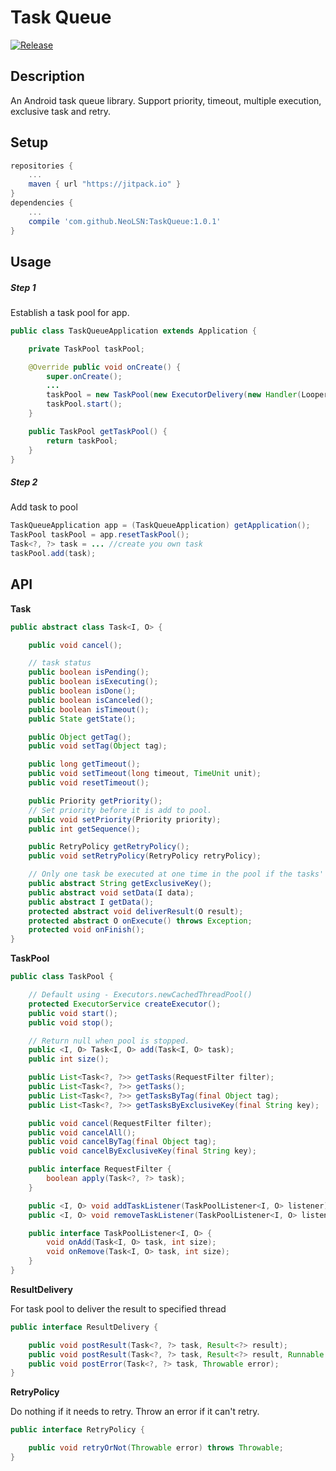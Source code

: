 Task Queue
========

[![Release](https://jitpack.io/v/NeoLSN/TaskQueue.svg)](https://jitpack.io/#NeoLSN/TaskQueue)

Description
--------
An Android task queue library. Support priority, timeout, multiple execution, exclusive task and retry.

Setup
--------

```gradle
repositories {
    ...
    maven { url "https://jitpack.io" }
}
dependencies {
    ...
    compile 'com.github.NeoLSN:TaskQueue:1.0.1'
}
```

Usage
--------

##### Step 1
Establish a task pool for app.
```Java
public class TaskQueueApplication extends Application {

    private TaskPool taskPool;

    @Override public void onCreate() {
        super.onCreate();
        ...
        taskPool = new TaskPool(new ExecutorDelivery(new Handler(Looper.getMainLooper())));
        taskPool.start();
    }

    public TaskPool getTaskPool() {
        return taskPool;
    }
}
```

##### Step 2
Add task to pool
```Java
TaskQueueApplication app = (TaskQueueApplication) getApplication();
TaskPool taskPool = app.resetTaskPool();
Task<?, ?> task = ... //create you own task
taskPool.add(task);
```

API
--------
**Task**
```Java
public abstract class Task<I, O> {

    public void cancel();

    // task status
    public boolean isPending();
    public boolean isExecuting();
    public boolean isDone();
    public boolean isCanceled();
    public boolean isTimeout();
    public State getState();

    public Object getTag();
    public void setTag(Object tag);

    public long getTimeout();
    public void setTimeout(long timeout, TimeUnit unit);
    public void resetTimeout();

    public Priority getPriority();
    // Set priority before it is add to pool.
    public void setPriority(Priority priority);
    public int getSequence();

    public RetryPolicy getRetryPolicy();
    public void setRetryPolicy(RetryPolicy retryPolicy);

    // Only one task be executed at one time in the pool if the tasks' key are the same.
    public abstract String getExclusiveKey();
    public abstract void setData(I data);
    public abstract I getData();
    protected abstract void deliverResult(O result);
    protected abstract O onExecute() throws Exception;
    protected void onFinish();
}
```
**TaskPool**
```Java
public class TaskPool {

    // Default using - Executors.newCachedThreadPool()
    protected ExecutorService createExecutor();
    public void start();
    public void stop();

    // Return null when pool is stopped.
    public <I, O> Task<I, O> add(Task<I, O> task);
    public int size();

    public List<Task<?, ?>> getTasks(RequestFilter filter);
    public List<Task<?, ?>> getTasks();
    public List<Task<?, ?>> getTasksByTag(final Object tag);
    public List<Task<?, ?>> getTasksByExclusiveKey(final String key);

    public void cancel(RequestFilter filter);
    public void cancelAll();
    public void cancelByTag(final Object tag);
    public void cancelByExclusiveKey(final String key);

    public interface RequestFilter {
        boolean apply(Task<?, ?> task);
    }

    public <I, O> void addTaskListener(TaskPoolListener<I, O> listener);
    public <I, O> void removeTaskListener(TaskPoolListener<I, O> listener);

    public interface TaskPoolListener<I, O> {
        void onAdd(Task<I, O> task, int size);
        void onRemove(Task<I, O> task, int size);
    }
}
```
**ResultDelivery**

For task pool to deliver the result to specified thread
```Java
public interface ResultDelivery {

    public void postResult(Task<?, ?> task, Result<?> result);
    public void postResult(Task<?, ?> task, Result<?> result, Runnable runnable);
    public void postError(Task<?, ?> task, Throwable error);
}
```
**RetryPolicy**

Do nothing if it needs to retry. Throw an error if it can\'t retry.
```Java
public interface RetryPolicy {

    public void retryOrNot(Throwable error) throws Throwable;
}
```





